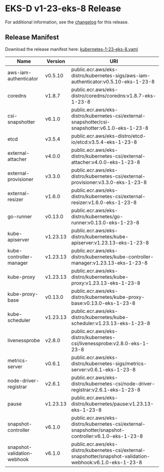# EKS-D v1-23-eks-8 Release

For additional information, see the [changelog](CHANGELOG-v1-23-eks-8.md) for this release.

## Release Manifest

Download the release manifest here: [kubernetes-1-23-eks-8.yaml](https://distro.eks.amazonaws.com/kubernetes-1-23/kubernetes-1-23-eks-8.yaml)

| Name | Version | URI |
|------|---------|-----|
| aws-iam-authenticator | v0.5.10 | public.ecr.aws/eks-distro/kubernetes-sigs/aws-iam-authenticator:v0.5.10-eks-1-23-8 |
| coredns | v1.8.7 | public.ecr.aws/eks-distro/coredns/coredns:v1.8.7-eks-1-23-8 |
| csi-snapshotter | v6.1.0 | public.ecr.aws/eks-distro/kubernetes-csi/external-snapshotter/csi-snapshotter:v6.1.0-eks-1-23-8 |
| etcd | v3.5.4 | public.ecr.aws/eks-distro/etcd-io/etcd:v3.5.4-eks-1-23-8 |
| external-attacher | v4.0.0 | public.ecr.aws/eks-distro/kubernetes-csi/external-attacher:v4.0.0-eks-1-23-8 |
| external-provisioner | v3.3.0 | public.ecr.aws/eks-distro/kubernetes-csi/external-provisioner:v3.3.0-eks-1-23-8 |
| external-resizer | v1.6.0 | public.ecr.aws/eks-distro/kubernetes-csi/external-resizer:v1.6.0-eks-1-23-8 |
| go-runner | v0.13.0 | public.ecr.aws/eks-distro/kubernetes/go-runner:v0.13.0-eks-1-23-8 |
| kube-apiserver | v1.23.13 | public.ecr.aws/eks-distro/kubernetes/kube-apiserver:v1.23.13-eks-1-23-8 |
| kube-controller-manager | v1.23.13 | public.ecr.aws/eks-distro/kubernetes/kube-controller-manager:v1.23.13-eks-1-23-8 |
| kube-proxy | v1.23.13 | public.ecr.aws/eks-distro/kubernetes/kube-proxy:v1.23.13-eks-1-23-8 |
| kube-proxy-base | v0.13.0 | public.ecr.aws/eks-distro/kubernetes/kube-proxy-base:v0.13.0-eks-1-23-8 |
| kube-scheduler | v1.23.13 | public.ecr.aws/eks-distro/kubernetes/kube-scheduler:v1.23.13-eks-1-23-8 |
| livenessprobe | v2.8.0 | public.ecr.aws/eks-distro/kubernetes-csi/livenessprobe:v2.8.0-eks-1-23-8 |
| metrics-server | v0.6.1 | public.ecr.aws/eks-distro/kubernetes-sigs/metrics-server:v0.6.1-eks-1-23-8 |
| node-driver-registrar | v2.6.1 | public.ecr.aws/eks-distro/kubernetes-csi/node-driver-registrar:v2.6.1-eks-1-23-8 |
| pause | v1.23.13 | public.ecr.aws/eks-distro/kubernetes/pause:v1.23.13-eks-1-23-8 |
| snapshot-controller | v6.1.0 | public.ecr.aws/eks-distro/kubernetes-csi/external-snapshotter/snapshot-controller:v6.1.0-eks-1-23-8 |
| snapshot-validation-webhook | v6.1.0 | public.ecr.aws/eks-distro/kubernetes-csi/external-snapshotter/snapshot-validation-webhook:v6.1.0-eks-1-23-8 |
